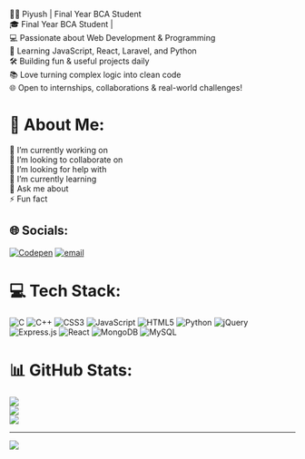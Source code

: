 👨‍💻 Piyush | Final Year BCA Student<br>
🎓 Final Year BCA Student |<br> 💻 Passionate about Web Development & Programming<br>
🚀 Learning JavaScript, React, Laravel, and Python<br>
🛠️ Building fun & useful projects daily<br>
📚 Love turning complex logic into clean code<br>
🌐 Open to internships, collaborations & real-world challenges!<br>

# 💫 About Me:
🔭 I’m currently working on<br>👯 I’m looking to collaborate on<br>🤝 I’m looking for help with<br>🌱 I’m currently learning<br>💬 Ask me about<br>⚡ Fun fact


## 🌐 Socials:
[![Codepen](https://img.shields.io/badge/Codepen-000000?logo=codepen&logoColor=white)](https://codepen.io/@Piyush-X25) [![email](https://img.shields.io/badge/Email-D14836?logo=gmail&logoColor=white)](mailto:piyushx17@gmail.com) 

# 💻 Tech Stack:
![C](https://img.shields.io/badge/c-%2300599C.svg?style=plastic&logo=c&logoColor=white) ![C++](https://img.shields.io/badge/c++-%2300599C.svg?style=plastic&logo=c%2B%2B&logoColor=white) ![CSS3](https://img.shields.io/badge/css3-%231572B6.svg?style=plastic&logo=css3&logoColor=white) ![JavaScript](https://img.shields.io/badge/javascript-%23323330.svg?style=plastic&logo=javascript&logoColor=%23F7DF1E) ![HTML5](https://img.shields.io/badge/html5-%23E34F26.svg?style=plastic&logo=html5&logoColor=white) ![Python](https://img.shields.io/badge/python-3670A0?style=plastic&logo=python&logoColor=ffdd54) ![jQuery](https://img.shields.io/badge/jquery-%230769AD.svg?style=plastic&logo=jquery&logoColor=white) ![Express.js](https://img.shields.io/badge/express.js-%23404d59.svg?style=plastic&logo=express&logoColor=%2361DAFB) ![React](https://img.shields.io/badge/react-%2320232a.svg?style=plastic&logo=react&logoColor=%2361DAFB) ![MongoDB](https://img.shields.io/badge/MongoDB-%234ea94b.svg?style=plastic&logo=mongodb&logoColor=white) ![MySQL](https://img.shields.io/badge/mysql-4479A1.svg?style=plastic&logo=mysql&logoColor=white)
# 📊 GitHub Stats:
![](https://github-readme-stats.vercel.app/api?username=Piyushpg25&theme=neon&hide_border=true&include_all_commits=false&count_private=true)<br/>
![](https://nirzak-streak-stats.vercel.app/?user=Piyushpg25&theme=neon&hide_border=true)<br/>
![](https://github-readme-stats.vercel.app/api/top-langs/?username=Piyushpg25&theme=neon&hide_border=true&include_all_commits=false&count_private=true&layout=compact)

---
[![](https://visitcount.itsvg.in/api?id=Piyushpg25&icon=3&color=2)](https://visitcount.itsvg.in)

<!-- Proudly created with GPRM ( https://gprm.itsvg.in ) -->
